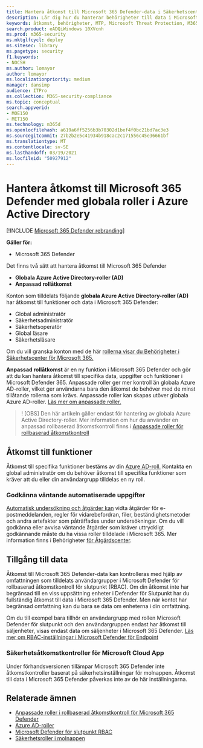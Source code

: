 ```yaml
---
title: Hantera åtkomst till Microsoft 365 Defender-data i Säkerhetscenter för Microsoft 365
description: Lär dig hur du hanterar behörigheter till data i Microsoft 365 Defender
keywords: åtkomst, behörigheter, MTP, Microsoft Threat Protection, M365, säkerhet, MCAS, MDATP, Cloud App Security, Microsoft Defender Advanced Threat Protection, omfattning, omfattning, RBAC
search.product: eADQiWindows 10XVcnh
ms.prod: m365-security
ms.mktglfcycl: deploy
ms.sitesec: library
ms.pagetype: security
f1.keywords:
- NOCSH
ms.author: lomayor
author: lomayor
ms.localizationpriority: medium
manager: dansimp
audience: ITPro
ms.collection: M365-security-compliance
ms.topic: conceptual
search.appverid:
- MOE150
- MET150
ms.technology: m365d
ms.openlocfilehash: a619a6ff5256b3b70302d1bef4f0bc21bd7ac3e3
ms.sourcegitcommit: 27b2b2e5c41934b918cac2c171556c45e36661bf
ms.translationtype: MT
ms.contentlocale: sv-SE
ms.lasthandoff: 03/19/2021
ms.locfileid: "50927912"
---
```

# <a name="manage-access-to-microsoft-365-defender-with-azure-active-directory-global-roles"></a>Hantera åtkomst till Microsoft 365 Defender med globala roller i Azure Active Directory

[!INCLUDE [Microsoft 365 Defender rebranding](../includes/microsoft-defender.md)]


**Gäller för:**
- Microsoft 365 Defender

Det finns två sätt att hantera åtkomst till Microsoft 365 Defender
- **Globala Azure Active Directory-roller (AD)**
- **Anpassad rollåtkomst**

Konton som tilldelats följande **globala Azure Active Directory-roller (AD)** har åtkomst till funktioner och data i Microsoft 365 Defender:
- Global administratör
- Säkerhetsadministratör
- Säkerhetsoperatör
- Global läsare
- Säkerhetsläsare

Om du vill granska konton med de här [rollerna visar du Behörigheter i Säkerhetscenter för Microsoft 365.](https://security.microsoft.com/permissions)

**Anpassad rollåtkomst** är en ny funktion i Microsoft 365 Defender och gör att du kan hantera åtkomst till specifika data, uppgifter och funktioner i Microsoft Defender 365. Anpassade roller ger mer kontroll än globala Azure AD-roller, vilket ger användarna bara den åtkomst de behöver med de minst tillåtande rollerna som krävs.  Anpassade roller kan skapas utöver globala Azure AD-roller. [Läs mer om anpassade roller.](custom-roles.md)

> ! [OBS] Den här artikeln gäller endast för hantering av globala Azure Active Directory-roller. Mer information om hur du använder en anpassad rollbaserad åtkomstkontroll finns i [Anpassade roller för rollbaserad åtkomstkontroll](custom-roles.md)

## <a name="access-to-functionality"></a>Åtkomst till funktioner
Åtkomst till specifika funktioner bestäms av din [Azure AD-roll.](/azure/active-directory/users-groups-roles/directory-assign-admin-roles) Kontakta en global administratör om du behöver åtkomst till specifika funktioner som kräver att du eller din användargrupp tilldelas en ny roll.

### <a name="approve-pending-automated-tasks"></a>Godkänna väntande automatiserade uppgifter
[Automatisk undersökning och åtgärder kan](mtp-autoir-actions.md) vidta åtgärder för e-postmeddelanden, regler för vidarebefordran, filer, beständighetsmetoder och andra artefakter som påträffades under undersökningar. Om du vill godkänna eller avvisa väntande åtgärder som kräver uttryckligt godkännande måste du ha vissa roller tilldelade i Microsoft 365. Mer information finns i Behörigheter [för Åtgärdscenter](mtp-action-center.md#required-permissions-for-action-center-tasks).

## <a name="access-to-data"></a>Tillgång till data
Åtkomst till Microsoft 365 Defender-data kan kontrolleras med hjälp av omfattningen som tilldelats användargrupper i Microsoft Defender för rollbaserad åtkomstkontroll för slutpunkt (RBAC). Om din åtkomst inte har begränsad till en viss uppsättning enheter i Defender för Slutpunkt har du fullständig åtkomst till data i Microsoft 365 Defender. Men när kontot har begränsad omfattning kan du bara se data om enheterna i din omfattning.

Om du till exempel bara tillhör en användargrupp med rollen Microsoft Defender för slutpunkt och den användargruppen endast har åtkomst till säljenheter, visas endast data om säljenheter i Microsoft 365 Defender. [Läs mer om RBAC-inställningar i Microsoft Defender för Endpoint](/windows/security/threat-protection/microsoft-defender-atp/rbac)

### <a name="microsoft-cloud-app-security-access-controls"></a>Säkerhetsåtkomstkontroller för Microsoft Cloud App
Under förhandsversionen tillämpar Microsoft 365 Defender inte åtkomstkontroller baserat på säkerhetsinställningar för molnappen. Åtkomst till data i Microsoft 365 Defender påverkas inte av de här inställningarna.

## <a name="related-topics"></a>Relaterade ämnen
- [Anpassade roller i rollbaserad åtkomstkontroll för Microsoft 365 Defender](custom-roles.md)
- [Azure AD-roller](/azure/active-directory/users-groups-roles/directory-assign-admin-roles)
- [Microsoft Defender för slutpunkt RBAC](/windows/security/threat-protection/microsoft-defender-atp/rbac)
- [Säkerhetsroller i molnappen](/cloud-app-security/manage-admins)